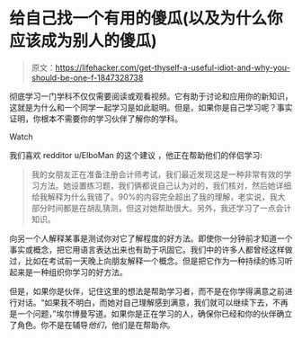 # 给自己找一个有用的傻瓜(以及为什么你应该成为别人的傻瓜)

> 原文：<https://lifehacker.com/get-thyself-a-useful-idiot-and-why-you-should-be-one-f-1847328738>

彻底学习一门学科不仅仅需要阅读或观看视频。它有助于讨论和应用你的新知识，这就是为什么和一个同学一起学习是如此聪明。但是，如果你是自己学习呢？事实证明，你根本不需要你的学习伙伴了解你的学科。

Watch

我们喜欢 redditor u/ElboMan 的这个建议 ，他正在帮助他们的伴侣学习:

> 我的女朋友正在准备注册会计师考试，我们最近发现这是一种非常有效的学习方法。她设置练习题，我们俩都说自己认为对的，我们核对，然后她详细给我解释为什么我错了。90%的内容完全超出了我的理解，老实说，我大部分时间都是在胡乱猜测，但这对她帮助很大。另外，我还学习了一点会计知识。

向另一个人解释某事是测试你对它了解程度的好方法。即使你一分钟前才知道一个事实或概念，把它用语言表达出来也有助于巩固它。我们中的许多人都曾经这样做过，比如在考试前一天晚上向朋友解释一个概念。但是把它作为一种持续的练习听起来是一种组织你学习的好方法。

但是，如果你是伙伴，记住这里的想法是帮助学习者，而不是在你学得满意之前进行对话。“如果我不明白，而她对自己理解感到满意，我们就可以继续下去，不再是一个问题，”埃尔博曼写道。如果你是正在学习的人，确保你已经和你的伙伴确立了角色。你不是在辅导*他们*，他们是在帮助*你*。